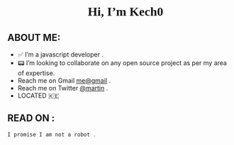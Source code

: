 <h1 align="center" style="font-family:Quicksand;">👋 Hi, I’m Kech0</h1>


## ABOUT ME:
- ✅ I’m a javascript developer .
- :pager: I’m looking to collaborate on any open source project as per my area of expertise.
- Reach me on Gmail [me@gmail](mailto:kecho.mk@gmail.com) .
- Reach me on Twitter [@martin](https://twitter.com/_kech0) . 
- LOCATED 🇰🇪


## READ ON  :

 ```javascript
I promise I am not a robot .

 ```



